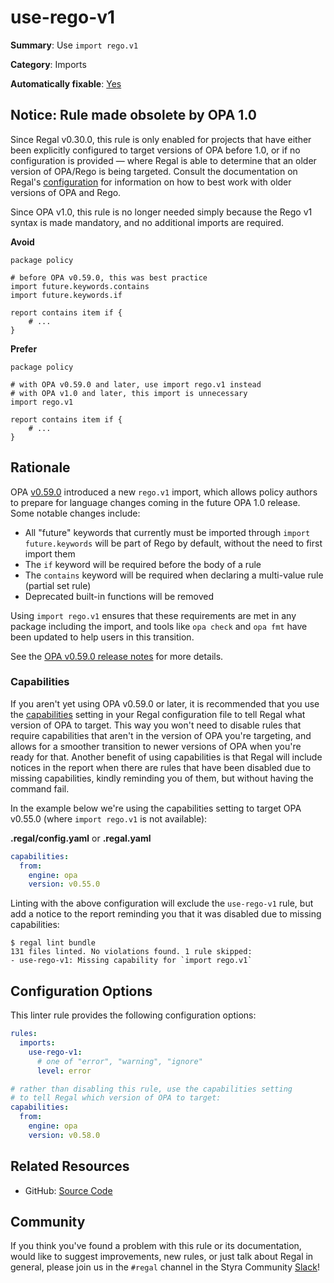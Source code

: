 # use-rego-v1

**Summary**: Use `import rego.v1`

**Category**: Imports

**Automatically fixable**: [Yes](/regal/fixing)

## Notice: Rule made obsolete by OPA 1.0

Since Regal v0.30.0, this rule is only enabled for projects that have either been explicitly configured to target
versions of OPA before 1.0, or if no configuration is provided — where Regal is able to determine that an older version
of OPA/Rego is being targeted. Consult the documentation on Regal's
[configuration](https://docs.styra.com/regal#configuration) for information on how to best work with older versions of
OPA and Rego.

Since OPA v1.0, this rule is no longer needed simply because the Rego v1 syntax is made mandatory, and no additional
imports are required.

**Avoid**
```rego
package policy

# before OPA v0.59.0, this was best practice
import future.keywords.contains
import future.keywords.if

report contains item if {
    # ...
}
```

**Prefer**
```rego
package policy

# with OPA v0.59.0 and later, use import rego.v1 instead
# with OPA v1.0 and later, this import is unnecessary
import rego.v1

report contains item if {
    # ...
}
```

## Rationale

OPA [v0.59.0](https://github.com/open-policy-agent/opa/releases/tag/v0.59.0) introduced a new `rego.v1` import, which
allows policy authors to prepare for language changes coming in the future OPA 1.0 release. Some notable changes include:

- All "future" keywords that currently must be imported through `import future.keywords` will be part of Rego by
  default, without the need to first import them
- The `if` keyword will be required before the body of a rule
- The `contains` keyword will be required when declaring a multi-value rule (partial set rule)
- Deprecated built-in functions will be removed

Using `import rego.v1` ensures that these requirements are met in any package including the import, and tools like
`opa check` and `opa fmt` have been updated to help users in this transition.

See the [OPA v0.59.0 release notes](https://github.com/open-policy-agent/opa/releases/tag/v0.59.0) for more details.

### Capabilities

If you aren't yet using OPA v0.59.0 or later, it is recommended that you use the
[capabilities](https://docs.styra.com/regal#capabilities) setting in your Regal configuration file to tell Regal what
version of OPA to target. This way you won't need to disable rules that require capabilities that aren't in the version
of OPA you're targeting, and allows for a smoother transition to newer versions of OPA when you're ready for that.
Another benefit of using capabilities is that Regal will include notices in the report when there are rules that have
been disabled due to missing capabilities, kindly reminding you of them, but without having the command fail.

In the example below we're using the capabilities setting to target OPA v0.55.0 (where `import rego.v1` is not
available):

**.regal/config.yaml** or **.regal.yaml**
```yaml
capabilities:
  from:
    engine: opa
    version: v0.55.0
```

Linting with the above configuration will exclude the `use-rego-v1` rule, but add a notice to the report reminding you
that it was disabled due to missing capabilities:

```shell
$ regal lint bundle
131 files linted. No violations found. 1 rule skipped:
- use-rego-v1: Missing capability for `import rego.v1`
```

## Configuration Options

This linter rule provides the following configuration options:

```yaml
rules:
  imports:
    use-rego-v1:
      # one of "error", "warning", "ignore"
      level: error

# rather than disabling this rule, use the capabilities setting
# to tell Regal which version of OPA to target:
capabilities:
  from:
    engine: opa
    version: v0.58.0
```

## Related Resources

- GitHub: [Source Code](https://github.com/StyraInc/regal/blob/main/bundle/regal/rules/imports/use-rego-v1/use_rego_v1.rego)

## Community

If you think you've found a problem with this rule or its documentation, would like to suggest improvements, new rules,
or just talk about Regal in general, please join us in the `#regal` channel in the Styra Community
[Slack](https://communityinviter.com/apps/styracommunity/signup)!
